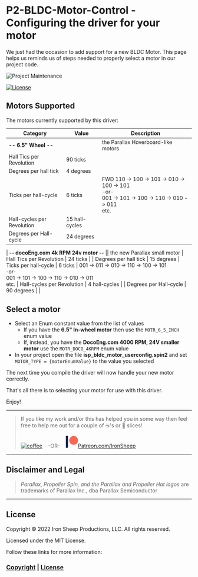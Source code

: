 # P2-BLDC-Motor-Control - Configuring the driver for your motor

We just had the occasion to add support for a new BLDC Motor.  This page helps us reminds us of steps needed to properly select a motor in our project code.

![Project Maintenance][maintenance-shield]

[![License][license-shield]](LICENSE)

## Motors Supported

The motors currently supported by this driver:

| Category | Value | Description |
| --- | --- | --- |
| **-- 6.5" Wheel --** || the Parallax Hoverboard-like motors
| Hall Tics per Revolution | 90 ticks | 
| Degrees per hall tick | 4 degrees
| Ticks per hall-cycle | 6 ticks | FWD 110 -> 100 -> 101 -> 010 -> 100 -> 101</br>-or-</br>001 -> 101 -> 100 -> 110 -> 010 -> 011</br>etc.
| Hall-cycles per Revolution | 15 hall-cycles |
| Degrees per Hall-cycle | 24 degrees |
|
 **-- docoEng.com 4k RPM 24v motor --** || the new Parallax small motor
| Hall Tics per Revolution | 24 ticks | 
| Degrees per hall tick | 15 degrees
| Ticks per hall-cycle | 6 ticks | 001 -> 011 -> 010 -> 110 -> 100 -> 101</br>-or-</br>001 -> 101 -> 100 -> 110 -> 010 -> 011</br>etc.
| Hall-cycles per Revolution | 4 hall-cycles |
| Degrees per Hall-cycle | 90 degrees |
|



## Select a motor

- Select an Enum constant value from the list of values
  - If you have the **6.5" In-wheel motor** then use the `MOTR_6_5_INCH` enum value
  - If, instead, you have the **DocoEng.com 4000 RPM, 24V smaller motor** use the `MOTR_DOCO_4KRPM` enum value
- In your project open the file **isp\_bldc\_motor\_userconfig.spin2** and set `MOTOR_TYPE = {motorEnumValue}` to the value you selected

The next time you compile the driver will now handle your new motor correctly.

That's all there is to selecting your motor for use with this driver.

Enjoy!

---

> If you like my work and/or this has helped you in some way then feel free to help me out for a couple of :coffee:'s or :pizza: slices!
>
> [![coffee](https://www.buymeacoffee.com/assets/img/custom_images/black_img.png)](https://www.buymeacoffee.com/ironsheep) &nbsp;&nbsp; -OR- &nbsp;&nbsp; [![Patreon](./images/patreon.png)](https://www.patreon.com/IronSheep?fan_landing=true)[Patreon.com/IronSheep](https://www.patreon.com/IronSheep?fan_landing=true)

---

## Disclaimer and Legal

> *Parallax, Propeller Spin, and the Parallax and Propeller Hat logos* are trademarks of Parallax Inc., dba Parallax Semiconductor

---

## License

Copyright © 2022 Iron Sheep Productions, LLC. All rights reserved.

Licensed under the MIT License.

Follow these links for more information:

### [Copyright](copyright) | [License](LICENSE)

[maintenance-shield]: https://img.shields.io/badge/maintainer-stephen%40ironsheep%2ebiz-blue.svg?style=for-the-badge

[marketplace-version]: https://vsmarketplacebadge.apphb.com/version-short/ironsheepproductionsllc.spin2.svg

[marketplace-installs]: https://vsmarketplacebadge.apphb.com/installs-short/ironsheepproductionsllc.spin2.svg

[marketplace-rating]: https://vsmarketplacebadge.apphb.com/rating-short/ironsheepproductionsllc.spin2.svg

[license-shield]: https://camo.githubusercontent.com/bc04f96d911ea5f6e3b00e44fc0731ea74c8e1e9/68747470733a2f2f696d672e736869656c64732e696f2f6769746875622f6c6963656e73652f69616e74726963682f746578742d646976696465722d726f772e7376673f7374796c653d666f722d7468652d6261646765
